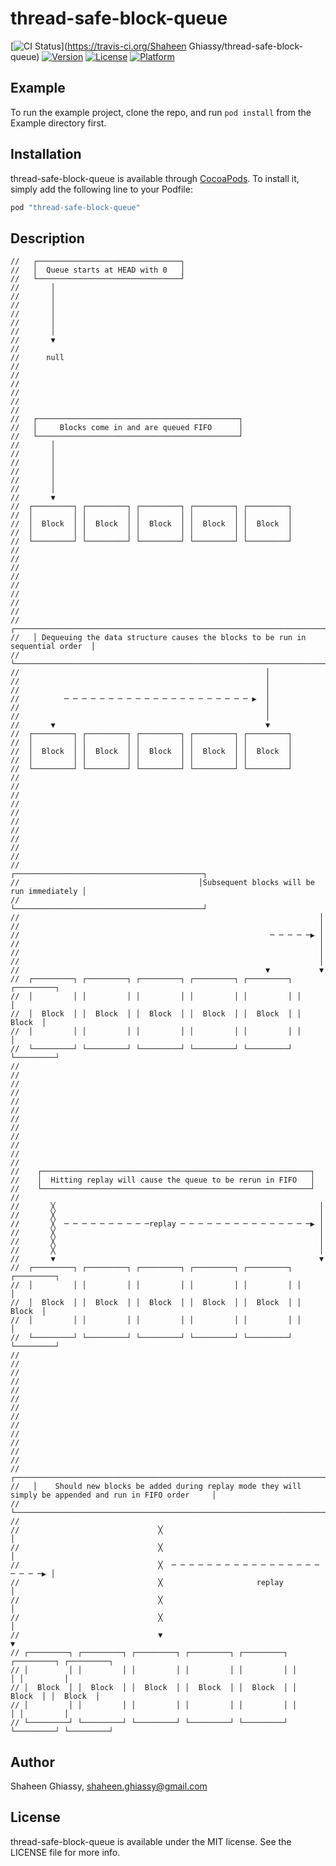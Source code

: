 # thread-safe-block-queue

[![CI Status](https://travis-ci.org/sghiassy/thread-safe-block-queue.svg?branch=master)](https://travis-ci.org/Shaheen Ghiassy/thread-safe-block-queue)
[![Version](https://img.shields.io/cocoapods/v/thread-safe-block-queue.svg?style=flat)](http://cocoapods.org/pods/thread-safe-block-queue)
[![License](https://img.shields.io/cocoapods/l/thread-safe-block-queue.svg?style=flat)](http://cocoapods.org/pods/thread-safe-block-queue)
[![Platform](https://img.shields.io/cocoapods/p/thread-safe-block-queue.svg?style=flat)](http://cocoapods.org/pods/thread-safe-block-queue)

## Example

To run the example project, clone the repo, and run `pod install` from the Example directory first.

## Installation

thread-safe-block-queue is available through [CocoaPods](http://cocoapods.org). To install
it, simply add the following line to your Podfile:

```ruby
pod "thread-safe-block-queue"
```

## Description

```
//   ┌────────────────────────────────┐
//   │  Queue starts at HEAD with 0   │
//   └────────────────────────────────┘
//       │
//       │
//       │
//       │
//       │
//       │
//       ▼
//
//      null
//
//
//
//
//
//
//   ┌─────────────────────────────────────────────┐
//   │     Blocks come in and are queued FIFO      │
//   └─────────────────────────────────────────────┘
//       │
//       │
//       │
//       │
//       │
//       │
//       ▼
//  ┌─────────┐ ┌─────────┐ ┌─────────┐ ┌─────────┐ ┌─────────┐
//  │         │ │         │ │         │ │         │ │         │
//  │  Block  │ │  Block  │ │  Block  │ │  Block  │ │  Block  │
//  │         │ │         │ │         │ │         │ │         │
//  └─────────┘ └─────────┘ └─────────┘ └─────────┘ └─────────┘
//
//
//
//
//
//
//
//
//   ┌───────────────────────────────────────────────────────────────────────────────┐
//   │ Dequeuing the data structure causes the blocks to be run in sequential order  │
//   └───────────────────────────────────────────────────────────────────────────────┘
//                                                       │
//                                                       │
//                                                       │
//          ─ ─ ─ ─ ─ ─ ─ ─ ─ ─ ─ ─ ─ ─ ─ ─ ─ ─ ─ ─ ─ ▶  │
//                                                       │
//                                                       │
//       ▼                                               ▼
//  ┌─────────┐ ┌─────────┐ ┌─────────┐ ┌─────────┐ ┌─────────┐
//  │         │ │         │ │         │ │         │ │         │
//  │  Block  │ │  Block  │ │  Block  │ │  Block  │ │  Block  │
//  │         │ │         │ │         │ │         │ │         │
//  └─────────┘ └─────────┘ └─────────┘ └─────────┘ └─────────┘
//
//
//
//
//
//
//
//
//
//
//                                        ┌──────────────────────────────────────────┐
//                                        │Subsequent blocks will be run immediately │
//                                        └──────────────────────────────────────────┘
//                                                                   │
//                                                                   │
//                                                        ─ ─ ─ ─ ─▶ │
//                                                                   │
//                                                                   │
//                                                                   │
//                                                       ▼           ▼
//  ┌─────────┐ ┌─────────┐ ┌─────────┐ ┌─────────┐ ┌─────────┐ ┌─────────┐
//  │         │ │         │ │         │ │         │ │         │ │         │
//  │  Block  │ │  Block  │ │  Block  │ │  Block  │ │  Block  │ │  Block  │
//  │         │ │         │ │         │ │         │ │         │ │         │
//  └─────────┘ └─────────┘ └─────────┘ └─────────┘ └─────────┘ └─────────┘
//
//
//
//
//
//
//
//
//
//
//
//
//    ┌────────────────────────────────────────────────────────────┐
//    │  Hitting replay will cause the queue to be rerun in FIFO   │
//    └────────────────────────────────────────────────────────────┘
//
//       ╳                                                           │
//       ╳                                                           │
//       ╳  ─ ─ ─ ─ ─ ─ ─ ─ ─ ─replay ─ ─ ─ ─ ─ ─ ─ ─ ─ ─ ─ ─ ─ ─ ─▶ │
//       ╳                                                           │
//       ╳                                                           │
//       ╳                                                           │
//       ▼                                                           ▼
//  ┌─────────┐ ┌─────────┐ ┌─────────┐ ┌─────────┐ ┌─────────┐ ┌─────────┐
//  │         │ │         │ │         │ │         │ │         │ │         │
//  │  Block  │ │  Block  │ │  Block  │ │  Block  │ │  Block  │ │  Block  │
//  │         │ │         │ │         │ │         │ │         │ │         │
//  └─────────┘ └─────────┘ └─────────┘ └─────────┘ └─────────┘ └─────────┘
//
//
//
//
//
//
//
//
//
//
//
//
//
//   ┌─────────────────────────────────────────────────────────────────────────────────────────────────────────┐
//   │    Should new blocks be added during replay mode they will simply be appended and run in FIFO order     │
//   └─────────────────────────────────────────────────────────────────────────────────────────────────────────┘
//
//                               ╳                                             │
//                               ╳                                             │
//                               ╳  ─ ─ ─ ─ ─ ─ ─ ─ ─ ─ ─ ─ ─ ─ ─ ─ ─ ─ ─ ─ ─▶ │
//                               ╳                     replay                  │
//                               ╳                                             │
//                               ╳                                             │
//                               ▼                                             ▼
// ┌─────────┐ ┌─────────┐ ┌─────────┐ ┌─────────┐ ┌─────────┐ ┌─────────┐ ┌─────────┐
// │         │ │         │ │         │ │         │ │         │ │         │ │         │
// │  Block  │ │  Block  │ │  Block  │ │  Block  │ │  Block  │ │  Block  │ │  Block  │
// │         │ │         │ │         │ │         │ │         │ │         │ │         │
// └─────────┘ └─────────┘ └─────────┘ └─────────┘ └─────────┘ └─────────┘ └─────────┘
```

## Author

Shaheen Ghiassy, shaheen.ghiassy@gmail.com

## License

thread-safe-block-queue is available under the MIT license. See the LICENSE file for more info.
